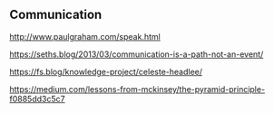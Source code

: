 ## Communication 

http://www.paulgraham.com/speak.html

https://seths.blog/2013/03/communication-is-a-path-not-an-event/

https://fs.blog/knowledge-project/celeste-headlee/

https://medium.com/lessons-from-mckinsey/the-pyramid-principle-f0885dd3c5c7